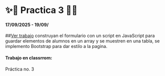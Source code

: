 # ✨🌟 Practica 3 🌟✨
#### 17/09/2025 - 19/09/
##[Ver trabajo](http://64.227.107.109/AppWeb/Practica_3/)
construyan el formulario con un script en JavaScript para guardar elementos de alumnos en un array y se muestren en una tabla, se implemento Bootstrap para dar estilo a la pagina.

#### Trabajo en classrrom:
Práctica no. 3



